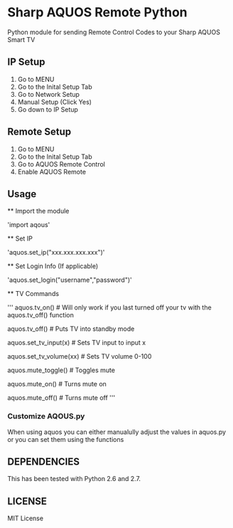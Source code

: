 # Sharp AQUOS Remote Python

Python module for sending Remote Control Codes to your Sharp AQUOS Smart TV

## IP Setup

1. Go to MENU
2. Go to the Inital Setup Tab
3. Go to Network Setup
4. Manual Setup (Click Yes)
5. Go down to IP Setup

## Remote Setup

1. Go to MENU
2. Go to the Inital Setup Tab
3. Go to AQUOS Remote Control
4. Enable AQUOS Remote 

## Usage

** Import the module

'import aqous'

** Set IP

'aquos.set_ip("xxx.xxx.xxx.xxx")'

** Set Login Info (If applicable)

'aquos.set_login("username","password")'

** TV Commands

'''
aquos.tv_on() # Will only work if you last turned off your tv with the aquos.tv_off() function 
	
aquos.tv_off() # Puts TV into standby mode
	
aquos.set_tv_input(x) # Sets TV input to input x
	
aquos.set_tv_volume(xx) # Sets TV volume 0-100
	
aquos.mute_toggle() # Toggles mute
	
aquos.mute_on() # Turns mute on
	
aquos.mute_off() # Turns mute off
'''

### Customize AQOUS.py

When using aquos you can either manualully adjust the values in aquos.py or you can set them using the functions 

## DEPENDENCIES

This has been tested with Python 2.6 and 2.7.

## LICENSE

MIT License
